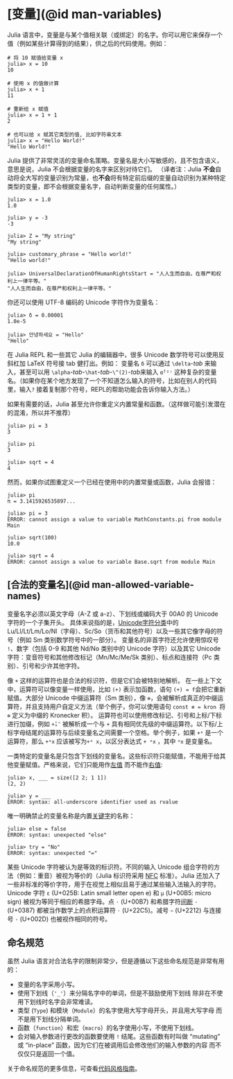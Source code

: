 # [变量](@id man-variables)

Julia 语言中，变量是与某个值相关联（或绑定）的名字。你可以用它来保存一个值（例如某些计算得到的结果），供之后的代码使用。例如：

```julia-repl
# 将 10 赋值给变量 x
julia> x = 10
10

# 使用 x 的值做计算
julia> x + 1
11

# 重新给 x 赋值
julia> x = 1 + 1
2

# 也可以给 x 赋其它类型的值, 比如字符串文本
julia> x = "Hello World!"
"Hello World!"
```

Julia 提供了非常灵活的变量命名策略。变量名是大小写敏感的，且不包含语义，意思是说，Julia 不会根据变量的名字来区别对待它们。
（译者注：Julia **不会**自动将全大写的变量识别为常量，也**不会**将有特定前后缀的变量自动识别为某种特定类型的变量，即不会根据变量名字，自动判断变量的任何属性。）

```jldoctest
julia> x = 1.0
1.0

julia> y = -3
-3

julia> Z = "My string"
"My string"

julia> customary_phrase = "Hello world!"
"Hello world!"

julia> UniversalDeclarationOfHumanRightsStart = "人人生而自由，在尊严和权利上一律平等。"
"人人生而自由，在尊严和权利上一律平等。"
```

你还可以使用 UTF-8 编码的 Unicode 字符作为变量名：

```jldoctest
julia> δ = 0.00001
1.0e-5

julia> 안녕하세요 = "Hello"
"Hello"
```

在 Julia REPL 和一些其它 Julia 的编辑器中，很多 Unicode 数学符号可以使用反斜杠加 LaTeX 符号接 tab 健打出。例如： 变量名 `δ` 可以通过 `\delta`-*tab* 来输入，甚至可以用 `\alpha`-*tab*-`\hat`-*tab*-`\^(2)`-*tab*来输入 `α̂⁽²⁾` 这种复杂的变量名。（如果你在某个地方发现了一个不知道怎么输入的符号，比如在别人的代码里，输入`?` 接着复制那个符号，REPL的帮助功能会告诉你输入方法。）

如果有需要的话，Julia 甚至允许你重定义内置常量和函数。（这样做可能引发潜在的混淆，所以并不推荐）

```jldoctest
julia> pi = 3
3

julia> pi
3

julia> sqrt = 4
4
```

然而，如果你试图重定义一个已经在使用中的内置常量或函数，Julia 会报错：

```jldoctest
julia> pi
π = 3.1415926535897...

julia> pi = 3
ERROR: cannot assign a value to variable MathConstants.pi from module Main

julia> sqrt(100)
10.0

julia> sqrt = 4
ERROR: cannot assign a value to variable Base.sqrt from module Main
```

## [合法的变量名](@id man-allowed-variable-names)

变量名字必须以英文字母（A-Z 或 a-z）、下划线或编码大于 00A0 的 Unicode 字符的一个子集开头。
具体来说指的是，[Unicode字符分类](http://www.fileformat.info/info/unicode/category/index.htm)中的
Lu/Ll/Lt/Lm/Lo/Nl（字母）、Sc/So（货币和其他符号）以及一些其它像字母的符号（例如 Sm 类别数学符号中的一部分）。
变量名的非首字符还允许使用惊叹号 `!`、数字（包括 0-9 和其他 Nd/No 类别中的 Unicode 字符）以及其它 Unicode 字符：变音符号和其他修改标记（Mn/Mc/Me/Sk 类别）、标点和连接符（Pc 类别）、引号和少许其他字符。

像 `+` 这样的运算符也是合法的标识符，但是它们会被特别地解析。 在一些上下文中，运算符可以像变量一样使用，比如 `(+)` 表示加函数，语句 `(+) = f`会把它重新赋值。大部分 Unicode 中缀运算符（Sm 类别），像 `⊕`，会被解析成真正的中缀运算符，并且支持用户自定义方法（举个例子，你可以使用语句 `const ⊗ = kron `将 `⊗` 定义为中缀的 Kronecker 积）。 运算符也可以使用修改标记、引号和上标/下标进行加缀，例如 `+̂ₐ″` 被解析成一个与 `+` 具有相同优先级的中缀运算符。以下标/上标字母结尾的运算符与后续变量名之间需要一个空格。举个例子，如果 `+ᵃ` 是一个运算符，那么 `+ᵃx` 应该被写为`+ᵃ x`，以区分表达式 `+ ᵃx` ，其中 `ᵃx` 是变量名。


一类特定的变量名是只包含下划线的变量名。这些标识符只能赋值，不能用于给其他变量赋值。严格来说，它们只能用作[左值](https://en.wikipedia.org/wiki/Value_(computer_science)#lrvalue) 而不能作[右值](https://en.wikipedia.org/wiki/R-value):

```julia-repl
julia> x, ___ = size([2 2; 1 1])
(2, 2)

julia> y = ___
ERROR: syntax: all-underscore identifier used as rvalue
```

唯一明确禁止的变量名称是内置[关键字](@ref)的名称：

```julia-repl
julia> else = false
ERROR: syntax: unexpected "else"

julia> try = "No"
ERROR: syntax: unexpected "="
```

某些 Unicode 字符被认为是等效的标识符。不同的输入 Unicode 组合字符的方法（例如：重音）被视为等价的（Julia 标识符采用 [NFC](http://www.macchiato.com/unicode/nfc-faq) 标准）。Julia 还加入了一些非标准的等价字符，用于在视觉上相似且易于通过某些输入法输入的字符。Unicode 字符 `ɛ` (U+025B: Latin small letter open e) 和 `µ` (U+00B5: micro sign) 被视为等同于相应的希腊字母。点 `·` (U+00B7) 和希腊字符[间断](https://en.wikipedia.org/wiki/Interpunct) `·` (U+0387) 都被当作数学上的点积运算符 `⋅` (U+22C5)。减号 `−` (U+2212) 与连接号 `-` (U+002D) 也被视作相同的符号。

## 命名规范

虽然 Julia 语言对合法名字的限制非常少，但是遵循以下这些命名规范是非常有用的：

  * 变量的名字采用小写。
  * 使用下划线（`'_'`）来分隔名字中的单词，但是不鼓励使用下划线
    除非在不使用下划线时名字会非常难读。
  * 类型 (`Type`) 和模块（`Module`）的名字使用大写字母开头，并且用大写字母
    而不是用下划线分隔单词。
  * 函数（`function`）和宏（`macro`）的名字使用小写，不使用下划线。
  * 会对输入参数进行更改的函数要使用 `!` 结尾。这些函数有时叫做
    “mutating” 或 “in-place” 函数，因为它们在被调用后会修改他们的输入参数的内容
    而不仅仅只是返回一个值。

关于命名规范的更多信息，可查看[代码风格指南](@ref)。
